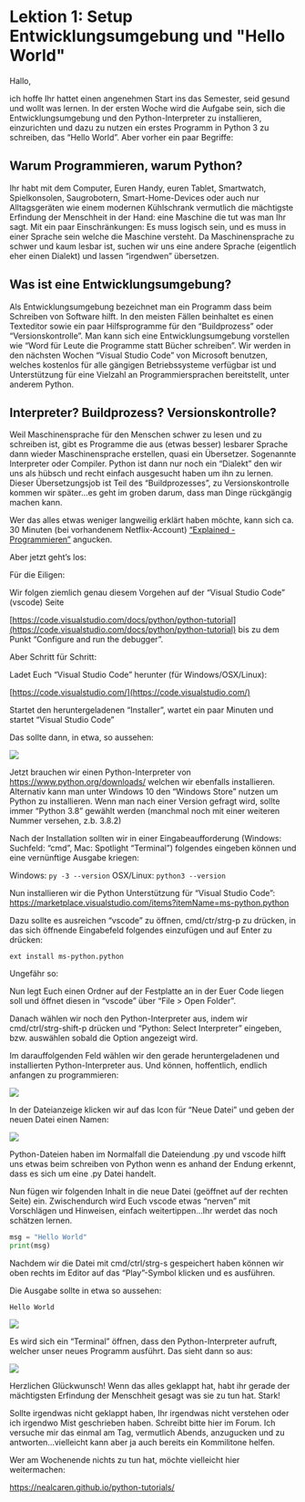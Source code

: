 # Lektion 1: Setup Entwicklungsumgebung und "Hello World"

Hallo,

ich hoffe Ihr hattet einen angenehmen Start ins das Semester, seid gesund und wollt was lernen. In der ersten Woche wird die Aufgabe sein, 
sich die Entwicklungsumgebung und den Python-Interpreter zu installieren, einzurichten und dazu zu nutzen ein erstes Programm in Python 3 
zu schreiben, das “Hello World”. Aber vorher ein paar Begriffe:

## Warum Programmieren, warum Python?

Ihr habt mit dem Computer, Euren Handy, euren Tablet, Smartwatch, Spielkonsolen, Saugrobotern, Smart-Home-Devices oder auch nur 
Alltagsgeräten wie einem modernen Kühlschrank vermutlich die mächtigste Erfindung der Menschheit in der Hand: eine Maschine die 
tut was man Ihr sagt. Mit ein paar Einschränkungen: Es muss logisch sein, und es muss in einer Sprache sein welche die Maschine versteht. 
Da Maschinensprache zu schwer und kaum lesbar ist, suchen wir uns eine andere Sprache (eigentlich eher einen Dialekt) und lassen 
“irgendwen” übersetzen.

## Was ist eine Entwicklungsumgebung?

Als Entwicklungsumgebung bezeichnet man ein Programm dass beim Schreiben von Software hilft. In den meisten Fällen beinhaltet es einen 
Texteditor sowie ein paar Hilfsprogramme für den “Buildprozess” oder “Versionskontrolle”. Man kann sich eine Entwicklungsumgebung vorstellen wie 
“Word für Leute die Programme statt Bücher schreiben”. Wir werden in den nächsten Wochen “Visual Studio Code” von Microsoft benutzen, 
welches kostenlos für alle gängigen Betriebssysteme verfügbar ist und Unterstützung für eine Vielzahl an Programmiersprachen bereitstellt, 
unter anderem Python.

## Interpreter? Buildprozess? Versionskontrolle?

Weil Maschinensprache für den Menschen schwer zu lesen und zu schreiben ist, gibt es Programme die aus (etwas besser) lesbarer Sprache 
dann wieder Maschinensprache erstellen, quasi ein Übersetzer. Sogenannte Interpreter oder Compiler. Python ist dann nur noch ein “Dialekt” 
den wir uns als hübsch und recht einfach ausgesucht haben um ihn zu lernen. Dieser Übersetzungsjob ist Teil des “Buildprozesses”, 
zu Versionskontrolle kommen wir später...es geht im groben darum, dass man Dinge rückgängig machen kann.

Wer das alles etwas weniger langweilig erklärt haben möchte, kann sich ca. 30 Minuten (bei vorhandenem Netflix-Account) [“Explained - Programmieren”](https://www.netflix.com/watch/81097620) angucken. 

Aber jetzt geht’s los:

Für die Eiligen:

Wir folgen ziemlich genau diesem Vorgehen auf der “Visual Studio Code” (vscode) Seite

[https://code.visualstudio.com/docs/python/python-tutorial](https://code.visualstudio.com/docs/python/python-tutorial) bis zu dem Punkt “Configure and run the debugger”.

Aber Schritt für Schritt:

Ladet Euch “Visual Studio Code” herunter (für Windows/OSX/Linux):

[https://code.visualstudio.com/](https://code.visualstudio.com/)

Startet den heruntergeladenen “Installer”, wartet ein paar Minuten und startet “Visual Studio Code”

Das sollte dann, in etwa, so aussehen:

![](<https://code.visualstudio.com/assets/docs/getstarted/tips-and-tricks/welcome_page.png>)

Jetzt brauchen wir einen Python-Interpreter von <https://www.python.org/downloads/> welchen wir ebenfalls installieren. 
Alternativ kann man unter Windows 10 den “Windows Store” nutzen um Python zu installieren. Wenn man nach einer Version gefragt wird, 
sollte immer “Python 3.8” gewählt werden (manchmal noch mit einer weiteren Nummer versehen, z.b. 3.8.2)

Nach der Installation sollten wir in einer Eingabeaufforderung (Windows: Suchfeld: “cmd”, Mac: Spotlight “Terminal”) 
folgendes eingeben können und eine vernünftige Ausgabe kriegen:

Windows: `py -3 --version`
OSX/Linux: `python3 --version`

Nun installieren wir die Python Unterstützung für “Visual Studio Code”: <https://marketplace.visualstudio.com/items?itemName=ms-python.python>

Dazu sollte es ausreichen “vscode” zu öffnen, cmd/ctr/strg-p zu drücken, in das sich öffnende Eingabefeld folgendes einzufügen und auf Enter zu drücken:

`ext install ms-python.python`

Ungefähr so:

Nun legt Euch einen Ordner auf der Festplatte an in der Euer Code liegen soll und öffnet diesen in “vscode” über “File > Open Folder”.

Danach wählen wir noch den Python-Interpreter aus, indem wir cmd/ctrl/strg-shift-p drücken und “Python: Select Interpreter” eingeben, 
bzw. auswählen sobald die Option angezeigt wird.

Im darauffolgenden Feld wählen wir den gerade heruntergeladenen und installierten Python-Interpreter aus. Und können, hoffentlich, 
endlich anfangen zu programmieren:

![](<https://code.visualstudio.com/assets/docs/python/tutorial/toolbar-new-file.png>)

In der Dateianzeige klicken wir auf das Icon für “Neue Datei” und geben der neuen Datei einen Namen:

![](<https://code.visualstudio.com/assets/docs/python/tutorial/hello-py-file-created.png>)

Python-Dateien haben im Normalfall die Dateiendung .py und vscode hilft uns etwas beim schreiben von Python wenn es anhand der Endung
 erkennt, dass es sich um eine .py Datei handelt.

Nun fügen wir folgenden Inhalt in die neue Datei (geöffnet auf der rechten Seite) ein. Zwischendurch wird Euch vscode etwas “nerven” mit Vorschlägen 
und Hinweisen, einfach weitertippen...Ihr werdet das noch schätzen lernen.

```python
msg = "Hello World"
print(msg)
```

Nachdem wir die Datei mit cmd/ctrl/strg-s gespeichert haben können wir oben rechts im Editor auf das “Play”-Symbol klicken und es ausführen.

Die Ausgabe sollte in etwa so aussehen:

```
Hello World
```

![](<https://code.visualstudio.com/assets/docs/python/tutorial/run-python-file-in-terminal-button.png>)

Es wird sich ein “Terminal” öffnen, dass den Python-Interpreter aufruft, welcher unser neues Programm ausführt. Das sieht dann so aus:

![](<https://code.visualstudio.com/assets/docs/python/tutorial/output-in-terminal.png>)

Herzlichen Glückwunsch! Wenn das alles geklappt hat, habt ihr gerade der mächtigsten Erfindung der Menschheit gesagt was sie zu tun hat. 
Stark!

Sollte irgendwas nicht geklappt haben, Ihr irgendwas nicht verstehen oder ich irgendwo Mist geschrieben haben. Schreibt bitte hier im Forum. 
Ich versuche mir das einmal am Tag, vermutlich Abends, anzugucken und zu antworten...vielleicht kann aber ja auch bereits ein Kommilitone helfen.

Wer am Wochenende nichts zu tun hat, möchte vielleicht hier weitermachen:

<https://nealcaren.github.io/python-tutorials/>
